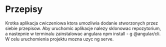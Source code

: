 # Przepisy
Krotka aplikacja cwiczeniowa ktora umozliwia dodanie stworzonych przez siebie przepisow.
Aby uruchomic aplikacje nalezy sklonowac repozytorium, a nastepnie w terminalu zainstalowac angulara npm install - g @angular/cli. 
W celu uruchomienia projektu mozna uzyc ng serve.
